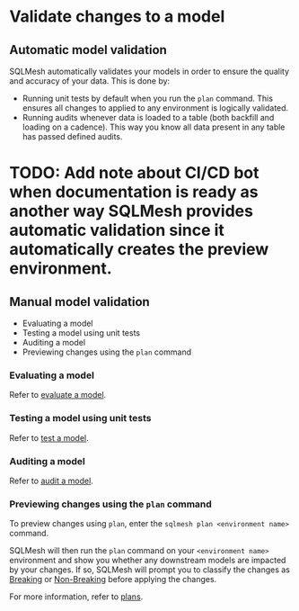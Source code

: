 # Validate changes to a model

## Automatic model validation

SQLMesh automatically validates your models in order to ensure the quality and accuracy of your data. This is done by:
* Running unit tests by default when you run the `plan` command. This ensures all changes to applied to any environment is logically validated.
* Running audits whenever data is loaded to a table (both backfill and loading on a cadence).  This way you know all data present in any table has passed defined audits.

# TODO: Add note about CI/CD bot when documentation is ready as another way SQLMesh provides automatic validation since it automatically creates the preview environment.

## Manual model validation

* Evaluating a model
* Testing a model using unit tests
* Auditing a model
* Previewing changes using the `plan` command 

### Evaluating a model

Refer to [evaluate a model](/guides/evaluate_model).

### Testing a model using unit tests

Refer to [test a model](/guides/test_model).

### Auditing a model

Refer to [audit a model](/guides/audit_model).

### Previewing changes using the `plan` command

To preview changes using `plan`, enter the `sqlmesh plan <environment name>` command.

SQLMesh will then run the `plan` command on your `<environment name>` environment and show you whether any downstream models are impacted by your changes. If so, SQLMesh will prompt you to classify the changes as [Breaking](/../concepts/plans#breaking-change) or [Non-Breaking](/../concepts/plans#non-breaking-change) before applying the changes.

For more information, refer to [plans](/concepts/plans).
